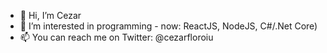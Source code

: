 - 👋  Hi, I’m Cezar
- 👀  I’m interested in programming - now: ReactJS, NodeJS, C#/.Net Core)
- 📫  You can reach me on Twitter: @cezarfloroiu

<!---
cezarfloroiu/cezarfloroiu is a ✨ special ✨ repository because its `README.md` (this file) appears on your GitHub profile.
You can click the Preview link to take a look at your changes.
--->
